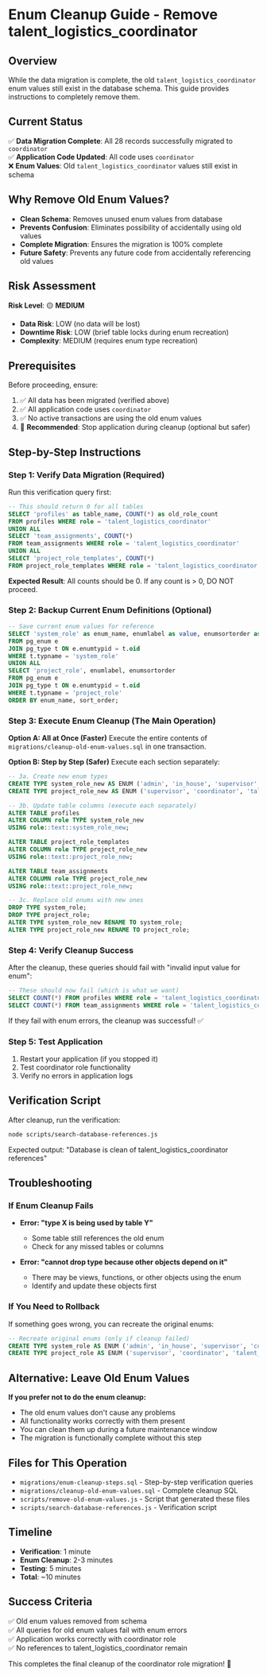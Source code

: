 # Enum Cleanup Guide - Remove talent_logistics_coordinator

## Overview
While the data migration is complete, the old `talent_logistics_coordinator` enum values still exist in the database schema. This guide provides instructions to completely remove them.

## Current Status
✅ **Data Migration Complete**: All 28 records successfully migrated to `coordinator`  
✅ **Application Code Updated**: All code uses `coordinator`  
❌ **Enum Values**: Old `talent_logistics_coordinator` values still exist in schema  

## Why Remove Old Enum Values?
- **Clean Schema**: Removes unused enum values from database
- **Prevents Confusion**: Eliminates possibility of accidentally using old values
- **Complete Migration**: Ensures the migration is 100% complete
- **Future Safety**: Prevents any future code from accidentally referencing old values

## Risk Assessment
**Risk Level**: 🟡 **MEDIUM**
- **Data Risk**: LOW (no data will be lost)
- **Downtime Risk**: LOW (brief table locks during enum recreation)
- **Complexity**: MEDIUM (requires enum type recreation)

## Prerequisites
Before proceeding, ensure:
1. ✅ All data has been migrated (verified above)
2. ✅ All application code uses `coordinator` 
3. ✅ No active transactions are using the old enum values
4. 🔄 **Recommended**: Stop application during cleanup (optional but safer)

## Step-by-Step Instructions

### Step 1: Verify Data Migration (Required)
Run this verification query first:

```sql
-- This should return 0 for all tables
SELECT 'profiles' as table_name, COUNT(*) as old_role_count 
FROM profiles WHERE role = 'talent_logistics_coordinator'
UNION ALL
SELECT 'team_assignments', COUNT(*) 
FROM team_assignments WHERE role = 'talent_logistics_coordinator'
UNION ALL
SELECT 'project_role_templates', COUNT(*) 
FROM project_role_templates WHERE role = 'talent_logistics_coordinator';
```

**Expected Result**: All counts should be 0. If any count is > 0, DO NOT proceed.

### Step 2: Backup Current Enum Definitions (Optional)
```sql
-- Save current enum values for reference
SELECT 'system_role' as enum_name, enumlabel as value, enumsortorder as sort_order
FROM pg_enum e
JOIN pg_type t ON e.enumtypid = t.oid
WHERE t.typname = 'system_role'
UNION ALL
SELECT 'project_role', enumlabel, enumsortorder
FROM pg_enum e
JOIN pg_type t ON e.enumtypid = t.oid
WHERE t.typname = 'project_role'
ORDER BY enum_name, sort_order;
```

### Step 3: Execute Enum Cleanup (The Main Operation)

**Option A: All at Once (Faster)**
Execute the entire contents of `migrations/cleanup-old-enum-values.sql` in one transaction.

**Option B: Step by Step (Safer)**
Execute each section separately:

```sql
-- 3a. Create new enum types
CREATE TYPE system_role_new AS ENUM ('admin', 'in_house', 'supervisor', 'coordinator', 'talent_escort');
CREATE TYPE project_role_new AS ENUM ('supervisor', 'coordinator', 'talent_escort');
```

```sql
-- 3b. Update table columns (execute each separately)
ALTER TABLE profiles 
ALTER COLUMN role TYPE system_role_new 
USING role::text::system_role_new;

ALTER TABLE project_role_templates 
ALTER COLUMN role TYPE project_role_new 
USING role::text::project_role_new;

ALTER TABLE team_assignments 
ALTER COLUMN role TYPE project_role_new 
USING role::text::project_role_new;
```

```sql
-- 3c. Replace old enums with new ones
DROP TYPE system_role;
DROP TYPE project_role;
ALTER TYPE system_role_new RENAME TO system_role;
ALTER TYPE project_role_new RENAME TO project_role;
```

### Step 4: Verify Cleanup Success
After the cleanup, these queries should fail with "invalid input value for enum":

```sql
-- These should now fail (which is what we want)
SELECT COUNT(*) FROM profiles WHERE role = 'talent_logistics_coordinator';
SELECT COUNT(*) FROM team_assignments WHERE role = 'talent_logistics_coordinator';
```

If they fail with enum errors, the cleanup was successful! ✅

### Step 5: Test Application
1. Restart your application (if you stopped it)
2. Test coordinator role functionality
3. Verify no errors in application logs

## Verification Script
After cleanup, run the verification:
```bash
node scripts/search-database-references.js
```

Expected output: "Database is clean of talent_logistics_coordinator references"

## Troubleshooting

### If Enum Cleanup Fails
- **Error: "type X is being used by table Y"**
  - Some table still references the old enum
  - Check for any missed tables or columns
  
- **Error: "cannot drop type because other objects depend on it"**
  - There may be views, functions, or other objects using the enum
  - Identify and update these objects first

### If You Need to Rollback
If something goes wrong, you can recreate the original enums:
```sql
-- Recreate original enums (only if cleanup failed)
CREATE TYPE system_role AS ENUM ('admin', 'in_house', 'supervisor', 'coordinator', 'talent_logistics_coordinator', 'talent_escort');
CREATE TYPE project_role AS ENUM ('supervisor', 'coordinator', 'talent_logistics_coordinator', 'talent_escort');
```

## Alternative: Leave Old Enum Values
**If you prefer not to do the enum cleanup:**
- The old enum values don't cause any problems
- All functionality works correctly with them present
- You can clean them up during a future maintenance window
- The migration is functionally complete without this step

## Files for This Operation
- `migrations/enum-cleanup-steps.sql` - Step-by-step verification queries
- `migrations/cleanup-old-enum-values.sql` - Complete cleanup SQL
- `scripts/remove-old-enum-values.js` - Script that generated these files
- `scripts/search-database-references.js` - Verification script

## Timeline
- **Verification**: 1 minute
- **Enum Cleanup**: 2-3 minutes  
- **Testing**: 5 minutes
- **Total**: ~10 minutes

## Success Criteria
✅ Old enum values removed from schema  
✅ All queries for old enum values fail with enum errors  
✅ Application works correctly with coordinator role  
✅ No references to talent_logistics_coordinator remain  

This completes the final cleanup of the coordinator role migration! 🎉